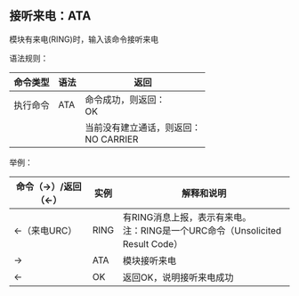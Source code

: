 ## 接听来电：ATA

模块有来电(RING)时，输入该命令接听来电

语法规则：

| 命令类型 | 语法 | 返回                                     |
| -------- | ---- | ---------------------------------------- |
| 执行命令 | ATA  | 命令成功，则返回：<br>OK                 |
|          |      | 当前没有建立通话，则返回：<br>NO CARRIER |

 

举例：

| 命令（→）/返回（←） | 实例 | 解释和说明                                                   |
| ------------------- | ---- | ------------------------------------------------------------ |
| <-（来电URC）       | RING | 有RING消息上报，表示有来电。<br>注：RING是一个URC命令（Unsolicited Result Code） |
| ->                  | ATA  | 模块接听来电                                                 |
| <-                  | OK   | 返回OK，说明接听来电成功                                     |

